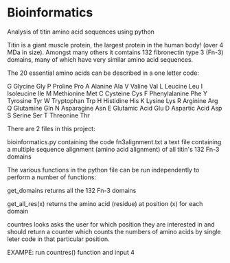 # Bioinformatics
Analysis of titin amino acid sequences using python

Titin is a giant muscle protein, the largest protein in the human body! (over 4 MDa in size). Amongst many others it comtains 132 fibronectin type 3 (Fn-3) domains, many of which have very similar amino acid sequences.

The 20 essential amino acids can be described in a one letter code:

G		Glycine		Gly									P		Proline		Pro
A		Alanine		Ala									V		Valine		Val
L		Leucine		Leu									I		Isoleucine		Ile
M		Methionine		Met						  C		Cysteine		Cys
F		Phenylalanine		Phe						Y		Tyrosine		Tyr
W		Tryptophan		Trp							H		Histidine		His
K		Lysine		Lys									R		Arginine		Arg
Q		Glutamine		Gln								N		Asparagine		Asn
E		Glutamic Acid		Glu						D		Aspartic Acid		Asp
S		Serine		Ser									T		Threonine		Thr


There are 2 files in this project:

bioinformatics.py containing the code 
fn3alignment.txt a text file containing a multiple sequence alignment (amino acid alignment) of all titin's 132 Fn-3 domains

The various functions in the python file can be run independently to perform a number of functions:

get_domains returns all the 132 Fn-3 domains

get_all_res(x) returns the amino acid (residue) at position (x) for each domain

countres looks asks the user for which position they are interested in and should return a counter which counts the numbers of amino acids by single leter code in that particular position. 

EXAMPE: run countres() function and input 4
